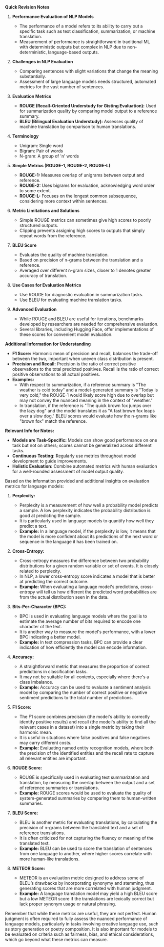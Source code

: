 **Quick Revision Notes**

1. **Performance Evaluation of NLP Models**
   - The performance of a model refers to its ability to carry out a specific task such as text classification, summarization, or machine translation.
   - Measurement of performance is straightforward in traditional ML with deterministic outputs but complex in NLP due to non-deterministic, language-based outputs.

2. **Challenges in NLP Evaluation**
   - Comparing sentences with slight variations that change the meaning substantially.
   - Assessment of large language models needs structured, automated metrics for the vast number of sentences.

3. **Evaluation Metrics**
   - **ROUGE (Recall-Oriented Understudy for Gisting Evaluation):** Used for summarization quality by comparing model output to a reference summary.
   - **BLEU (Bilingual Evaluation Understudy):** Assesses quality of machine translation by comparison to human translations.
   
4. **Terminology**
   - Unigram: Single word
   - Bigram: Pair of words
   - N-gram: A group of 'n' words

5. **Simple Metrics (ROUGE-1, ROUGE-2, ROUGE-L)**
   - **ROUGE-1:** Measures overlap of unigrams between output and reference.
   - **ROUGE-2:** Uses bigrams for evaluation, acknowledging word order to some extent.
   - **ROUGE-L:** Focuses on the longest common subsequence, considering more context within sentences.

6. **Metric Limitations and Solutions**
   - Simple ROUGE metrics can sometimes give high scores to poorly structured outputs.
   - Clipping prevents assigning high scores to outputs that simply repeat words from the reference.

7. **BLEU Score**
   - Evaluates the quality of machine translation.
   - Based on precision of n-grams between the translation and a reference.
   - Averaged over different n-gram sizes, closer to 1 denotes greater accuracy of translation.

8. **Use Cases for Evaluation Metrics**
   - Use ROUGE for diagnostic evaluation in summarization tasks.
   - Use BLEU for evaluating machine translation tasks.

9. **Advanced Evaluation**
   - While ROUGE and BLEU are useful for iterations, benchmarks developed by researchers are needed for comprehensive evaluation.
   - Several libraries, including Hugging Face, offer implementations of these scores for convenient model evaluation.

**Additional Information for Understanding**

- **F1 Score:** Harmonic mean of precision and recall, balances the trade-off between the two, important when uneven class distribution is present.
- **Precision and Recall:** Precision is the ratio of correct positive observations to the total predicted positives. Recall is the ratio of correct positive observations to all actual positives.
- **Examples:**
   - With respect to summarization, if a reference summary is "The weather is cold today" and a model-generated summary is "Today is very cold," the ROUGE-1 would likely score high due to overlap but may not convey the nuanced meaning in the context of "weather."
   - In translation, if the reference is "The quick brown fox jumps over the lazy dog" and the model translates it as "A fast brown fox leaps over a slow dog," BLEU scores would evaluate how the n-grams like "brown fox" match the reference.

**Relevant Info for Notes:**
- **Models are Task-Specific:** Models can show good performance on one task but not on others; scores cannot be generalized across different tasks.
- **Continuous Testing:** Regularly use metrics throughout model development to guide improvements.
- **Holistic Evaluation:** Combine automated metrics with human evaluation for a well-rounded assessment of model output quality.  



Based on the information provided and additional insights on evaluation metrics for language models:

1. **Perplexity:**
   - Perplexity is a measurement of how well a probability model predicts a sample. A low perplexity indicates the probability distribution is good at predicting the sample.
   - It is particularly used in language models to quantify how well they predict a text.
   - **Example:** In a language model, if the perplexity is low, it means that the model is more confident about its predictions of the next word or sequence in the language it has been trained on.

2. **Cross-Entropy:**
   - Cross-entropy measures the difference between two probability distributions for a given random variable or set of events. It is closely related to perplexity.
   - In NLP, a lower cross-entropy score indicates a model that is better at predicting the correct outcome.
   - **Example:** When evaluating a language model's predictions, cross-entropy will tell us how different the predicted word probabilities are from the actual distribution seen in the data.

3. **Bits-Per-Character (BPC):**
   - BPC is used in evaluating language models where the goal is to estimate the average number of bits required to encode one character of the text.
   - It is another way to measure the model's performance, with a lower BPC indicating a better model.
   - **Example:** In text compression tasks, BPC can provide a clear indication of how efficiently the model can encode information.

4. **Accuracy:**
   - A straightforward metric that measures the proportion of correct predictions in classification tasks.
   - It may not be suitable for all contexts, especially where there's a class imbalance.
   - **Example:** Accuracy can be used to evaluate a sentiment analysis model by comparing the number of correct positive or negative sentiment predictions to the total number of predictions.

5. **F1 Score:**
   - The F1 score combines precision (the model's ability to correctly identify positive results) and recall (the model's ability to find all the relevant cases in a dataset) into a single metric by taking their harmonic mean.
   - It is useful in situations where false positives and false negatives may carry different costs.
   - **Example:** Evaluating named entity recognition models, where both the precision of the identified entities and the recall rate to capture all relevant entities are important.

6. **ROUGE Score:**
   - ROUGE is specifically used in evaluating text summarization and translation, by measuring the overlap between the output and a set of reference summaries or translations.
   - **Example:** ROUGE scores would be used to evaluate the quality of system-generated summaries by comparing them to human-written summaries.

7. **BLEU Score:**
   - BLEU is another metric for evaluating translations, by calculating the precision of n-grams between the translated text and a set of reference translations.
   - It is often criticized for not capturing the fluency or meaning of the translated text.
   - **Example:** BLEU can be used to score the translation of sentences from one language to another, where higher scores correlate with more human-like translations.

8. **METEOR Score:**
   - METEOR is an evaluation metric designed to address some of BLEU’s drawbacks by incorporating synonymy and stemming, thus generating scores that are more correlated with human judgment.
   - **Example:** A language translation model may yield a high BLEU score but a low METEOR score if the translations are lexically correct but lack proper synonym usage or natural phrasing.

Remember that while these metrics are useful, they are not perfect. Human judgment is often required to fully assess the nuanced performance of language models, particularly in tasks involving creative language use, such as story generation or poetry composition. It is also important for models to be evaluated on criteria such as fairness, bias, and ethical considerations, which go beyond what these metrics can measure.  